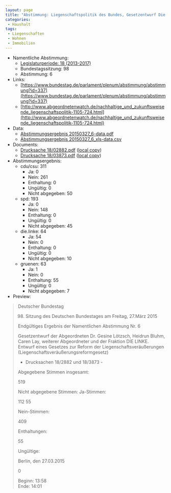 ```yaml
---
layout: page
title: "Abstimmung: Liegenschaftspolitik des Bundes, Gesetzentwurf Die Linke"
categories:
 - Haushalt
tags:
 - Liegenschaften
 - Wohnen
 - Immobilien
---
```


* Namentliche Abstimmung:
    * [Legislaturperiode: 18 (2013-2017)](https://de.wikipedia.org/wiki/18._Deutscher_Bundestag)
    * Bundestagssitzung: 98
    * Abstimmung: 6
* Links: 
    * [https://www.bundestag.de/parlament/plenum/abstimmung/abstimmung?id=337](https://www.bundestag.de/parlament/plenum/abstimmung/abstimmung?id=337)
    * [http://www.abgeordnetenwatch.de/nachhaltige_und_zukunftsweisende_liegenschaftspolitik-1105-724.html](http://www.abgeordnetenwatch.de/nachhaltige_und_zukunftsweisende_liegenschaftspolitik-1105-724.html)
* Data: 
    * [Abstimmungsergebnis 20150327_6-data.pdf](/res/abstimmungsliste/20150327_6-data.pdf)
    * [Abstimmungsergebnis 20150327_6_xls-data.csv](/res/abstimmungsliste/analyses/20150327_6_xls-data.csv)
* Documents: 
    * [Drucksache 18/02882.pdf](http://dip21.bundestag.de/dip21/btd/18/028/1802882.pdf) ([local copy](/res/abstimmungsdaten/018-098-06/1802882.pdf))
    * [Drucksache 18/03873.pdf](http://dip21.bundestag.de/dip21/btd/18/038/1803873.pdf) ([local copy](/res/abstimmungsdaten/018-098-06/1803873.pdf))
* Abstimmungsergebnis:
    * cdu/csu: 311
        * Ja: 0
        * Nein: 261
        * Enthaltung: 0
        * Ungültig: 0
        * Nicht abgegeben: 50
    * spd: 193
        * Ja: 0
        * Nein: 148
        * Enthaltung: 0
        * Ungültig: 0
        * Nicht abgegeben: 45
    * die.linke: 64
        * Ja: 54
        * Nein: 0
        * Enthaltung: 0
        * Ungültig: 0
        * Nicht abgegeben: 10
    * gruenen: 63
        * Ja: 1
        * Nein: 0
        * Enthaltung: 55
        * Ungültig: 0
        * Nicht abgegeben: 7
* Preview: 
> Deutscher Bundestag
> 
> 98. Sitzung des Deutschen Bundestages
> am Freitag, 27.März 2015
> 
> Endgültiges Ergebnis der Namentlichen Abstimmung Nr. 6
> 
> Gesetzentwurf der Abgeordneten Dr. Gesine Lötzsch, Heidrun Bluhm, Caren Lay, weiterer
> Abgeordneter und der Fraktion DIE LINKE.
> Entwurf eines Gesetzes zur Reform der Liegenschaftsveräußerungen
> (Liegenschaftsveräußerungsreformgesetz)
> - Drucksachen 18/2882 und 18/3873 -
> 
> Abgegebene Stimmen insgesamt:
> 
> 519
> 
> Nicht abgegebene Stimmen:
> Ja-Stimmen:
> 
> 112
> 55
> 
> Nein-Stimmen:
> 
> 409
> 
> Enthaltungen:
> 
> 55
> 
> Ungültige:
> 
> Berlin, den 27.03.2015
> 
> 0
> 
> Beginn: 13:58  
> Ende: 14:01
